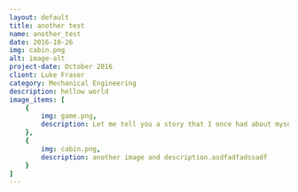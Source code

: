 ```yaml
---
layout: default
title: another test
name: another_test
date: 2016-10-26
img: cabin.png
alt: image-alt
project-date: October 2016
client: Luke Fraser
category: Mechanical Engineering
description: hellow world
image_items: [
    {
        img: game.png,
        description: Let me tell you a story that I once had about myself lkasjdlfakjsdlfakj.
    },
    {
        img: cabin.png,
        description: another image and description.asdfadfadssadf
    }
]
---
```

